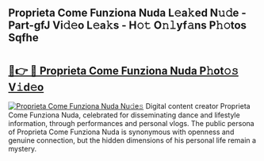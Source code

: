 ## Proprieta Come Funziona Nuda L𝚎a𝚔ed N𝚞𝚍e - Part-gfJ Vi𝚍𝚎o L𝚎a𝚔s - H𝚘𝚝 O𝚗𝚕yf𝚊ns P𝚑𝚘tos Sqfhe

# <h2><a href="http://kfay28.oniu.top/?m=Proprieta+Come+Funziona+Nuda">🔗👉 🔴 Proprieta Come Funziona Nuda P𝚑ot𝚘𝚜 V𝚒d𝚎o</a></h2>

[![Proprieta Come Funziona Nuda Nu𝚍e𝚜](https://i.imgur.com/0qMVB7G.gif)](http://kfay28.oniu.top/?m=Proprieta+Come+Funziona+Nuda)
Digital content creator Proprieta Come Funziona Nuda, celebrated for disseminating dance and lifestyle information, through performances and personal vlogs. The public persona of Proprieta Come Funziona Nuda is synonymous with openness and genuine connection, but the hidden dimensions of his personal life remain a mystery.  
